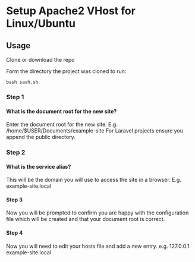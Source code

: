# Setup Apache2 VHost for Linux/Ubuntu

## Usage
Clone or download the repo

Form the directory the project was cloned to run: 
```
bash savh.sh
```

### Step 1
#### What is the document root for the new site?
Enter the document root for the new site. E.g. /home/$USER/Documents/example-site
For Laravel projects ensure you append the public directory. 
### Step 2
#### What is the service alias?
This will be the domain you will use to access the site in a browser. E.g. example-site.local
#### Step 3
Now you will be prompted to confirm you are happy with the configuration file which will be created and that your document root is correct. 
#### Step 4
Now you will need to edit your hosts file and add a new entry. e.g. 127.0.0.1 example-site.local